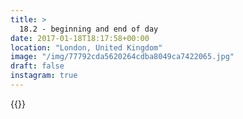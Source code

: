 ```yaml
---
title: >
  18.2 - beginning and end of day
date: 2017-01-18T18:17:58+00:00
location: "London, United Kingdom"
image: "/img/77792cda5620264cdba8049ca7422065.jpg"
draft: false
instagram: true
---
```


{{<photo src="/img/77792cda5620264cdba8049ca7422065.jpg">}}
